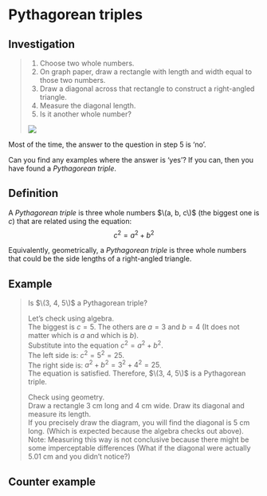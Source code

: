 # Pythagorean triples

## Investigation

> 1. Choose two whole numbers.
> 2. On graph paper, draw a rectangle with length and width equal to those two numbers.
> 3. Draw a diagonal across that rectangle to construct a right-angled triangle.
> 4. Measure the diagonal length.
> 5. Is it another whole number?
>
> ![](https://www.nctm.org/uploadedImages/About_NCTM/President/Problem_to_Ponder/2011_0316_PTP_Figure1.jpg)

Most of the time, the answer to the question in step 5 is ‘no’.

Can you find any examples where the answer is ‘yes’? If you can, then you have found a *Pythagorean triple*.

## Definition

A *Pythagorean triple* is three whole numbers $\(a, b, c\)$ (the biggest one is $c$) that are related using the equation:
$$ c^2 = a^2 + b^2 $$

Equivalently, geometrically, a *Pythagorean triple* is three whole numbers that could be the side lengths of a right-angled triangle.

## Example

> Is $\(3, 4, 5\)$ a Pythagorean triple?
>
> Let’s check using algebra.\
> The biggest is $c = 5$. The others are $a = 3$ and $b = 4$ (It does not matter which is $a$ and which is $b$).\
> Substitute into the equation $c^2 = a^2 + b^2$.\
> The left side is: $c^2 = 5^2 = 25$.\
> The right side is: $a^2 + b^2 = 3^2 + 4^2 = 25$.\
> The equation is satisfied. Therefore, $\(3, 4, 5\)$ is a Pythagorean triple.
>
> Check using geometry.\
> Draw a rectangle 3 cm long and 4 cm wide. Draw its diagonal and measure its length.\
> If you precisely draw the diagram, you will find the diagonal is 5 cm long. (Which is expected because the algebra checks out above).\
> Note: Measuring this way is not conclusive because there might be some imperceptable differences (What if the diagonal were actually 5.01 cm and you didn’t notice?)

## Counter example

